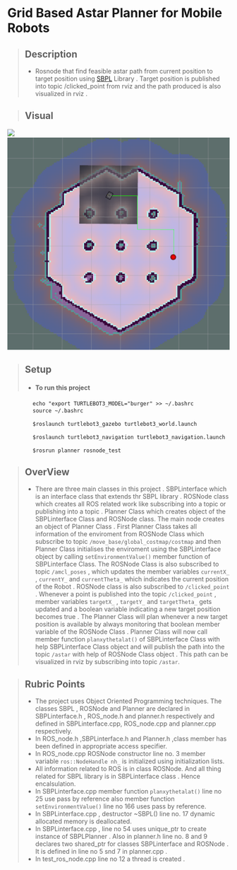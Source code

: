 # Grid Based Astar Planner for Mobile Robots 


> ## Description
> - Rosnode that find feasible astar path from current position to target position using [SBPL](http://www.ros.org/wiki/sbpl) Library . Target position is published into topic /clicked_point from rviz and the path produced is also visualized in rviz .

> ## Visual
![](images/udacity.gif)
![](images/path.png)

> ## Setup
> - #### To run this project

```shell
        echo "export TURTLEBOT3_MODEL="burger" >> ~/.bashrc
        source ~/.bashrc
```
```shell
        $roslaunch turtlebot3_gazebo turtlebot3_world.launch 
```
```shell
        $roslaunch turtlebot3_navigation turtlebot3_navigation.launch
```
```shell
        $rosrun planner rosnode_test
```

> ## OverView
> - There are three main classes in this project . SBPLinterface which is an interface class that extends thr SBPL library . ROSNode class which creates all ROS related work like subscribing into a topic or publishing into a topic . Planner Class which creates  object of the SBPLinterface Class and ROSNode class. The main node creates an object of Planner Class . First Planner Class takes all information of the enviroment from ROSNode Class which subscribe to topic `/move_base/global_costmap/costmap` and then Planner Class initialises the enviroment using the SBPLinterface object by calling `setEnvironmentValue()` member function of SBPLinterface Class. The ROSNode Class is also subscribed to  topic `/amcl_poses` , which updates the member variables `currentX_` , `currentY_` and `currentTheta_` which indicates the current position of the Robot . ROSNode class is also subscribed to `/clicked_point` . Whenever a point is published into the topic `/clicked_point` , member variables `targetX_` , `targetY_` and `targetTheta_` gets updated and a boolean variable indicating a new target position becomes true . The Planner Class will plan whenever a new target position is available by always monitoring that boolean member variable of the ROSNode Class . Planner Class will now call member function `planxythetalat()` of SBPLinterface Class with help SBPLinterface Class object and will publish the path into the topic `/astar` with help of ROSNode Class object . This path can be visualized in rviz by subscribing into topic `/astar`.

> ## Rubric Points
>
> - The project uses Object Oriented Programming techniques. The classes SBPL , ROSNode and Planner are declared in SBPLinterface.h , ROS_node.h and planner.h respectively and defined in SBPLinterface.cpp, ROS_node.cpp and planner.cpp respectively.
> - In ROS_node.h ,SBPLinterface.h and Planner.h ,class member has been defined in appropriate access specifier.
> - In ROS_node.cpp ROSNode constructor line no. 3 member variable `ros::NodeHandle nh_` is initialized using initialization lists. 
> - All information related to ROS is in class ROSNode. And all thing related for SBPL library is in SBPLinterface class . Hence encalsulation.
> - In SBPLinterface.cpp member function `planxythetalat()` line no 25  use pass by reference also member function `setEnvironmentValue()` line no 166 uses pass by reference.
> - In SBPLinterface.cpp , destructor ~SBPL() line no. 17 dynamic allocated memory is deallocated.
> - In SBPLinterface.cpp ,  line no 54  uses unique_ptr to create instance of SBPLPlanner . Also in planner.h line no. 8 and 9 declares two shared_ptr for classes SBPLinterface and ROSNode . It is defined in line no 5 snd 7 in planner.cpp .
> - In test_ros_node.cpp line no 12 a thread is created .
